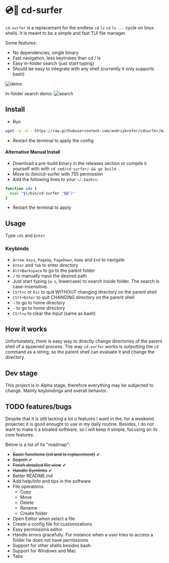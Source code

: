 
# 💿🌊 cd-surfer
`cd-surfer` is a replacement for the endless `cd` `ls` `cd` `ls` `...` cycle on linux shells. It is meant to be a simple and fast TUI file manager.

Some features:
- No dependencies, single binary
- Fast navigation, less keytrokes than cd / ls
- Easy in-folder search (just start typing)
- Should be easy to integrate with any shell (currently it only supports bash)

![demo](https://github.com/andriykrefer/cdsurfer/assets/30701181/ec80835e-f715-41fc-9032-a5a86f16173f)

In-folder search demo:
![search](https://github.com/andriykrefer/cdsurfer/assets/30701181/0d88d4c9-a935-48f4-b7ad-79b19fb0ae1f)

## Install
- Run
```bash
wget -q -O - https://raw.githubusercontent.com/andriykrefer/cdsurfer/master/install.sh | bash
```
- Restart the terminal to apply the config

#### Alternative Manual Install
- Download a pre-build binary in the releases section or compile it yourself with with `cd cmd/cd-surfer/ && go build .`
- Move to /bin/cd-surfer with 755 permission
- Add the following lines to your `~/.bashrc`:
```bash
function cds {
  eval "$(/bin/cd-surfer "$@")"
}
```
- Restart the terminal to apply

## Usage
Type `cds` and `Enter`

### Keybinds
- `Arrow keys`, `PageUp`, `PageDown`, `Home` and `End` to navigate
- `Enter` and `Tab` to enter directory
- `Alt+Backspace` to go to the parent folder
- `/` to manually input the desired path
- Just start typing (`a-z`, lowercase) to search inside folder. The search is case-insensitive.
- `Ctrt+c` or `Esc` to quit WITHOUT changing directory on the parent shell
- `Ctrt+Enter` to quit CHANGING directory on the parent shell
- `~` to go to home directory
- `-` to go to home directory
- `Ctrl+u` to clear the input (same as bash)

## How it works
Unfortunately, there is easy way to directly change directories of the parent shell of a spawned process. The way `cd-surfer` works is outputting the `cd` command as a string, so the parent shell can evaluate it and change the directory.

## Dev stage
This project is in Alpha stage, therefore everything may be subjected to change. Mainly keybindings and overall behavior.

## TODO features/bugs
Despite that it is still lacking a lot o features I want in the, for a weekend projectec it is good enought to use in my daily routine. Besides, I do not want to make it a bloated software, so I will keep it simple, focusing on its core features.

Below is a list of its "roadmap":

- ~~Basic functions (cd and ls replacement)~~ ✔
- ~~Search~~ ✔
- ~~Finish detailed file view~~ ✔
- ~~Handle Symlinks~~ ✔
- Better README.md
- Add help/info and tips in the software
- File operations
    - Copy
    - Move
    - Delete
    - Rename
    - Create folder
- Open Editor when select a file
- Create a config file for customizations
- Easy permissions editor
- Handle errors gracefully. For instance when a user tries to access a folder he does not have permissions
- Support for other shells besides bash
- Support for Windows and Mac
- Tabs
